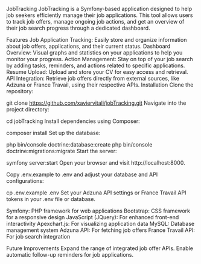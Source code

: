 JobTracking
JobTracking is a Symfony-based application designed to help job seekers efficiently manage their job applications. This tool allows users to track job offers, manage ongoing job actions, and get an overview of their job search progress through a dedicated dashboard.

Features
Job Application Tracking: Easily store and organize information about job offers, applications, and their current status.
Dashboard Overview: Visual graphs and statistics on your applications to help you monitor your progress.
Action Management: Stay on top of your job search by adding tasks, reminders, and actions related to specific applications.
Resume Upload: Upload and store your CV for easy access and retrieval.
API Integration: Retrieve job offers directly from external sources, like Adzuna or France Travail, using their respective APIs.
Installation
Clone the repository:

git clone https://github.com/xaviervitali/jobTracking.git
Navigate into the project directory:



cd jobTracking
Install dependencies using Composer:


composer install
Set up the database:

php bin/console doctrine:database:create
php bin/console doctrine:migrations:migrate
Start the server:

symfony server:start
Open your browser and visit http://localhost:8000.

Copy .env.example to .env and adjust your database and API configurations:

cp .env.example .env
Set your Adzuna API settings or France Travail API tokens in your .env file or database.

Symfony: PHP framework for web applications
Bootstrap: CSS framework for a responsive design
JavaScript (JQuery): For enhanced front-end interactivity
Apexchart.js: For visualizing application data
MySQL: Database management system
Adzuna API: For fetching job offers
France Travail API: For job search integration

Future Improvements
Expand the range of integrated job offer APIs.
Enable automatic follow-up reminders for job applications.
